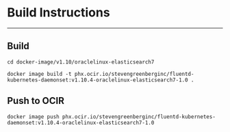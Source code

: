 # Build Instructions
---
## Build
`cd docker-image/v1.10/oraclelinux-elasticsearch7`

`docker image build -t phx.ocir.io/stevengreenberginc/fluentd-kubernetes-daemonset:v1.10.4-oraclelinux-elasticsearch7-1.0 .`

## Push to OCIR
`docker image push phx.ocir.io/stevengreenberginc/fluentd-kubernetes-daemonset:v1.10.4-oraclelinux-elasticsearch7-1.0`
